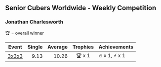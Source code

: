 ## Senior Cubers Worldwide - Weekly Competition
### Jonathan Charlesworth

🏆 = overall winner

| Event | Single | Average | Trophies | Achievements|
| -- | --: | --: | :--: | :-- |
| [3x3x3](jonathan_charlesworth/333.md) | 9.13 | 10.26 | 🏆 x 1 | 🔥 x 1, ⚡ x 1 |

<!-- Global site tag (gtag.js) - Google Analytics -->
<script async src="https://www.googletagmanager.com/gtag/js?id=UA-86348435-3"></script>
<script>window.dataLayer = window.dataLayer || []; function gtag() {dataLayer.push(arguments);} gtag('js', new Date()); gtag('config', 'UA-86348435-3');</script>
